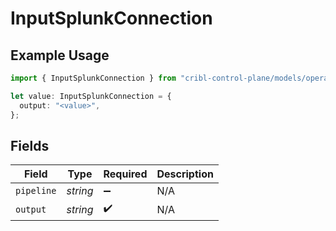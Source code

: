 # InputSplunkConnection

## Example Usage

```typescript
import { InputSplunkConnection } from "cribl-control-plane/models/operations";

let value: InputSplunkConnection = {
  output: "<value>",
};
```

## Fields

| Field              | Type               | Required           | Description        |
| ------------------ | ------------------ | ------------------ | ------------------ |
| `pipeline`         | *string*           | :heavy_minus_sign: | N/A                |
| `output`           | *string*           | :heavy_check_mark: | N/A                |